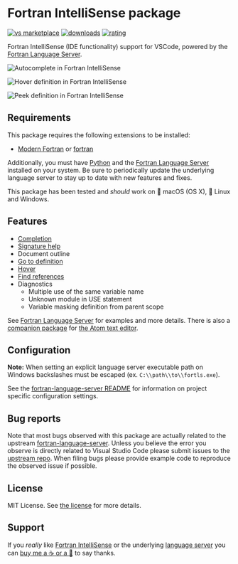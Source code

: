 # Fortran IntelliSense package
[![vs marketplace](https://img.shields.io/vscode-marketplace/v/hansec.fortran-ls.svg?label=vs%20marketplace)](https://marketplace.visualstudio.com/items?itemName=hansec.fortran-ls)
[![downloads](https://img.shields.io/vscode-marketplace/d/hansec.fortran-ls.svg)](https://marketplace.visualstudio.com/items?itemName=hansec.fortran-ls)
[![rating](https://img.shields.io/vscode-marketplace/r/hansec.fortran-ls.svg)](https://marketplace.visualstudio.com/items?itemName=hansec.fortran-ls)

Fortran IntelliSense (IDE functionality) support for VSCode, powered by the [Fortran Language Server](https://github.com/hansec/fortran-language-server).

![Autocomplete in Fortran IntelliSense](https://raw.githubusercontent.com/hansec/vscode-fortran-ls/master/images/autocomplete.png)

![Hover definition in Fortran IntelliSense](https://raw.githubusercontent.com/hansec/vscode-fortran-ls/master/images/hover_def.png)

![Peek definition in Fortran IntelliSense](https://raw.githubusercontent.com/hansec/vscode-fortran-ls/master/images/peek_def.png)

## Requirements
This package requires the following extensions to be installed:
 * [Modern Fortran](https://marketplace.visualstudio.com/items?itemName=krvajalm.linter-gfortran) or [fortran](https://marketplace.visualstudio.com/items?itemName=Gimly81.fortran)

Additionally, you must have [Python](https://www.python.org/) and the
[Fortran Language Server](https://github.com/hansec/fortran-language-server) installed
on your system. Be sure to periodically update the underlying language server to stay up to date with
new features and fixes.

This package has been tested and *should* work on :apple: macOS (OS X), :penguin: Linux and Windows.

## Features

* [Completion](https://raw.githubusercontent.com/hansec/fortran-language-server/master/images/fortls_autocomplete.gif)
* [Signature help](https://raw.githubusercontent.com/hansec/fortran-language-server/master/images/fortls_sigHelp.gif)
* Document outline
* [Go to definition](https://raw.githubusercontent.com/hansec/fortran-language-server/master/images/fortls_gotodef.gif)
* [Hover](https://raw.githubusercontent.com/hansec/fortran-language-server/master/images/fortls_hover.gif)
* [Find references](https://raw.githubusercontent.com/hansec/fortran-language-server/master/images/fortls_refs.png)
* Diagnostics
  - Multiple use of the same variable name
  - Unknown module in USE statement
  - Variable masking definition from parent scope

See [Fortran Language Server](https://github.com/hansec/fortran-language-server) for examples and more details. There is also a [companion package](https://atom.io/packages/ide-fortran) for [the Atom text editor](https://atom.io/).

## Configuration

**Note:** When setting an explicit language server executable path on Windows backslashes must be escaped (ex. `C:\\path\\to\\fortls.exe`).

See the [fortran-language-server README](https://github.com/hansec/fortran-language-server/blob/master/README.rst) for
information on project specific configuration settings.

## Bug reports
Note that most bugs observed with this package are actually related to the upstream
[fortran-language-server](https://github.com/hansec/fortran-language-server). Unless you believe the error
you observe is directly related to Visual Studio Code please submit issues to the
[upstream repo](https://github.com/hansec/fortran-language-server/issues/new). When filing bugs please
provide example code to reproduce the observed issue if possible.

## License
MIT License. See [the license](LICENSE.md) for more details.

## Support

If you *really* like [Fortran IntelliSense](https://marketplace.visualstudio.com/items?itemName=hansec.fortran-ls) or the underlying [language server](https://github.com/hansec/fortran-language-server) you can <a href='https://paypal.me/hansec' target="_blank">buy me a :coffee: or a :beer:</a> to say thanks.
